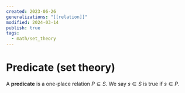 ```yaml
---
created: 2023-06-26
generalizations: "[[relation]]"
modified: 2024-03-14
publish: true
tags:
  - math/set_theory
---
```

# Predicate (set theory)

A **predicate** is a one-place relation $P \subseteq S$. We say $s \in S$ is true if $s \in P$.